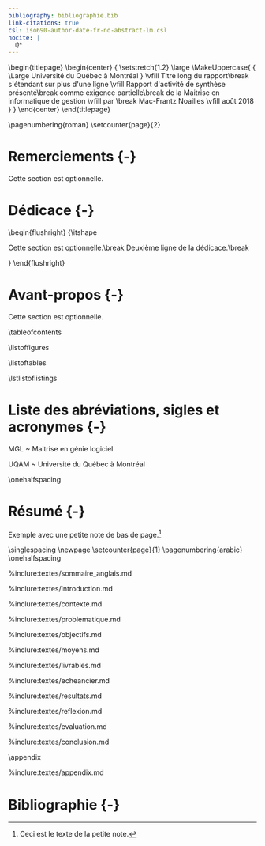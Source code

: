 ```yaml
---
bibliography: bibliographie.bib
link-citations: true
csl: iso690-author-date-fr-no-abstract-lm.csl
nocite: |
  @*
---
```

<!--
    Version du 2018-03-30 - Louis Martin
-->

<!-- Page de titre -->
\begin{titlepage}
    \begin{center}
    { \setstretch{1.2} \large
        \MakeUppercase{
            { \Large Université du Québec à Montréal }
            \vfill
            Titre long du rapport\break
            s'étendant sur plus d'une ligne
            \vfill
            Rapport d'activité de synthèse présenté\break
            comme exigence partielle\break
            de la Maitrise en informatique de gestion
            \vfill
            par \break Mac-Frantz Noailles
            \vfill
            août 2018
        }
    }
    \end{center}
\end{titlepage}


<!-- Pagination en chiffre romain au départ -->
\pagenumbering{roman}
\setcounter{page}{2}


<!-- Optionnellement, inclure ci-après les remerciements -->

# Remerciements {-}

Cette section est optionnelle.

<!-- Optionnellement, inclure ci-après la dédicace -->
<!-- La dédicace est justifiée à droite -->

# Dédicace {-}

\begin{flushright} {\itshape

Cette section est optionnelle.\break
Deuxième ligne de la dédicace.\break

} \end{flushright}

<!-- Optionnellement, inclure ci-après l'avant-propos -->

# Avant-propos {-}

Cette section est optionnelle.

<!-- Commandes pour la génération de la table des matières et des pages associées -->

\tableofcontents

\listoffigures

\listoftables

\lstlistoflistings

<!-- Optionnellement, inclure ci-après les abréviations, sigles et acronymes -->

# Liste des abréviations, sigles et acronymes {-}

MGL
  ~ Maitrise en génie logiciel

UQAM
  ~ Université du Québec à Montréal

<!-- Inclure ci-après le résumé -->
<!-- L'espacement entre les lignes est augmenté à partir d'ici-->

\onehalfspacing

# Résumé {-}

Exemple avec une petite note de bas de page.[^petite_note]

[^petite_note]: Ceci est le texte de la petite note.

<!-- Forcer une fin de page, la pagination est remise en chiffre romain et le compteur de page à un, l'espacement entre les lignes est augmenté  -->

\singlespacing
\newpage
\setcounter{page}{1}
\pagenumbering{arabic}
\onehalfspacing

<!-- Inclure ci-après le corps du mémoire dans l'ordre désiré -->

%inclure:textes/sommaire_anglais.md

%inclure:textes/introduction.md

%inclure:textes/contexte.md

%inclure:textes/problematique.md

%inclure:textes/objectifs.md

%inclure:textes/moyens.md

%inclure:textes/livrables.md

%inclure:textes/echeancier.md

%inclure:textes/resultats.md

%inclure:textes/reflexion.md

%inclure:textes/evaluation.md

%inclure:textes/conclusion.md

<!-- Le début des annexes est indiqué -->

\appendix

<!-- Inclure ci-après les annexes -->

%inclure:textes/appendix.md

<!-- Inclure ci-après la bibliographie -->

# Bibliographie {-}

<!--
    Note : les principales commandes d'espacement sont :
    \singlespacing
    \onehalfspacing
    \doublespacing
-->

